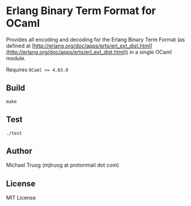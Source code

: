 Erlang Binary Term Format for OCaml
===================================

Provides all encoding and decoding for the Erlang Binary Term Format
(as defined at [http://erlang.org/doc/apps/erts/erl_ext_dist.html](http://erlang.org/doc/apps/erts/erl_ext_dist.html))
in a single OCaml module.

Requires `OCaml >= 4.03.0`

Build
-----

    make

Test
----

    ./test

Author
------

Michael Truog (mjtruog at protonmail dot com)

License
-------

MIT License
